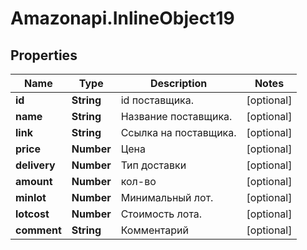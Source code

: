 # Amazonapi.InlineObject19

## Properties

Name | Type | Description | Notes
------------ | ------------- | ------------- | -------------
**id** | **String** | id поставщика. | [optional] 
**name** | **String** | Название поставщика. | [optional] 
**link** | **String** | Ссылка на поставщика. | [optional] 
**price** | **Number** | Цена | [optional] 
**delivery** | **Number** | Тип доставки | [optional] 
**amount** | **Number** | кол-во | [optional] 
**minlot** | **Number** | Минимальный лот. | [optional] 
**lotcost** | **Number** | Стоимость лота. | [optional] 
**comment** | **String** | Комментарий | [optional] 


